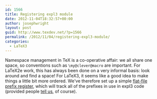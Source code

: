 ```yaml
---
id: 1566
title: Registering expl3 module
date: 2012-11-04T18:32:57+00:00
author: josephwright
layout: post
guid: http://www.texdev.net/?p=1566
permalink: /2012/11/04/registering-expl3-module/
categories:
  - LaTeX3
---
```

Namespace management in TeX is a co-operative affair: we all share one space, so conventions such as <code>\my@clever@macro</code> are important. For LaTeX2e work, this has always been done on a very informal basis: look around and find a space! For LaTeX3, it seems like a good idea to make things a little bit more ordered. We've therefore set up a simple <a href="https://github.com/latex3/svn-mirror/blob/master/l3kernel/l3prefixes.csv">flat-file prefix register</a>, which will track all of the prefixes in use in expl3 code (provided people <a href="mailto:modules@latex-project.org">tell us</a>, of course).